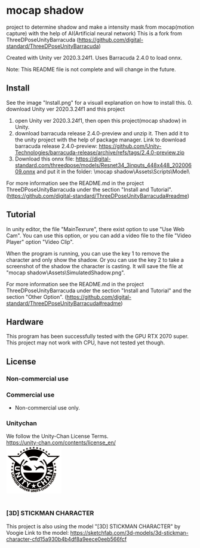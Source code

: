 # mocap shadow
project to determine shadow and make a intensity mask from mocap(motion capture) with the help of AI(Artificial neural network)
This is a fork from ThreeDPoseUnityBarracuda (https://github.com/digital-standard/ThreeDPoseUnityBarracuda)

Created with Unity ver 2020.3.24f1.
Uses Barracuda 2.4.0 to load onnx.

Note: This README file is not complete and will change in the future.

## Install
See the image "Install.png" for a visuall explanation on how to install this.
0. download Unity ver 2020.3.24f1 and this project
1. open Unity ver 2020.3.24f1, then open this project(mocap shadow) in Unity.
2. download  barracuda release 2.4.0-preview and unzip it. Then add it to the unity project with the help of package manager. Link to download barracuda release 2.4.0-preview: https://github.com/Unity-Technologies/barracuda-release/archive/refs/tags/2.4.0-preview.zip
3. Download this onnx file: https://digital-standard.com/threedpose/models/Resnet34_3inputs_448x448_20200609.onnx
and put it in the folder: \mocap shadow\Assets\Scripts\Model\

For more information see the README.md in the project ThreeDPoseUnityBarracuda under the section "Install and Tutorial". (https://github.com/digital-standard/ThreeDPoseUnityBarracuda#readme)

## Tutorial
In unity editor, the file "MainTexrure", there exist option to use "Use Web Cam". You can use this option, or you can add a video file to the file "Video Player" option "Video Clip".

When the program is running, you can use the key 1 to remove the character and only show the shadow. Or you can use the key 2 to take a screenshot of the shadow the character is casting. It will save the file at "mocap shadow\Assets\SimulatedShadow.png".

For more information see the README.md in the project ThreeDPoseUnityBarracuda under the section "Install and Tutorial" and the section "Other Option". (https://github.com/digital-standard/ThreeDPoseUnityBarracuda#readme)

## Hardware
This program has been successfully tested with the GPU RTX 2070 super.
This project may not work with CPU, have not tested yet though.

## License
### Non-commercial use</br>

### Commercial use</br>
 * Non-commercial use only.</br>

### Unitychan</br>
We follow the Unity-Chan License Terms.</br>
https://unity-chan.com/contents/license_en/</br>
![Light_Frame.png](Assets/StreamingAssets/ScreenShots/Light_Frame.png)</br></br>

### [3D] STICKMAN CHARACTER
This project is also using the model "[3D] STICKMAN CHARACTER" by Voogie
Link to the model: https://sketchfab.com/3d-models/3d-stickman-character-cfd15a930b4b4df8a9eece0eeb566fcf




